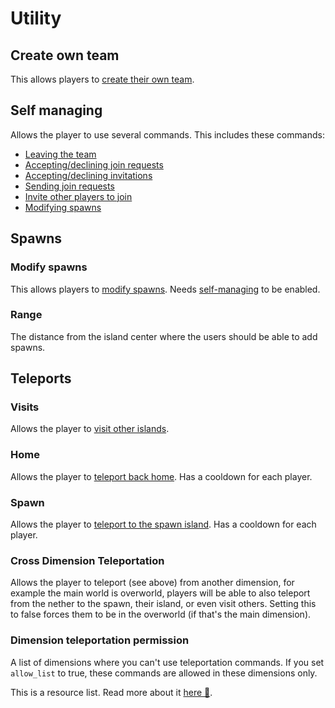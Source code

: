# Utility
## Create own team
This allows players to [create their own team](../user/user.md#create-an-own-island).

## Self managing
Allows the player to use several commands. This includes these commands:

- [Leaving the team](../packdev/admin.md#leaving-a-team)
- [Accepting/declining join requests](../user/join-team.md#accepting-requests)
- [Accepting/declining invitations](../user/invitations.md#accepting-invitations)
- [Sending join requests](../user/join-team.md#sending-a-join-request)
- [Invite other players to join](../user/invitations.md#inviting-users)
- [Modifying spawns](#modify-spawns)

## Spawns
### Modify spawns
This allows players to [modify spawns](../user/user.md#modify-spawns). Needs [self-managing](#self-managing) to be
enabled.

### Range
The distance from the island center where the users should be able to add spawns.

## Teleports
### Visits
Allows the player to [visit other islands](../user/visiting.md).

### Home
Allows the player to [teleport back home](../user/user.md#teleporting-back-to-home-island). Has a cooldown for each 
player.

### Spawn
Allows the player to [teleport to the spawn island](../user/user.md#teleporting-to-spawn-island). Has a cooldown for 
each player.

### Cross Dimension Teleportation
Allows the player to teleport (see above) from another dimension, for example the main world is overworld, players will
be able to also teleport from the nether to the spawn, their island, or even visit others. Setting this to false forces
them to be in the overworld (if that's the main dimension).

### Dimension teleportation permission
A list of dimensions where you can't use teleportation commands. If you set `allow_list` to true, these commands are
allowed in these dimensions only.

This is a resource list. Read more about it [here 🔗](https://moddingx.org/libx/org/moddingx/libx/util/data/ResourceList.html#use_resource_lists_in_configs).